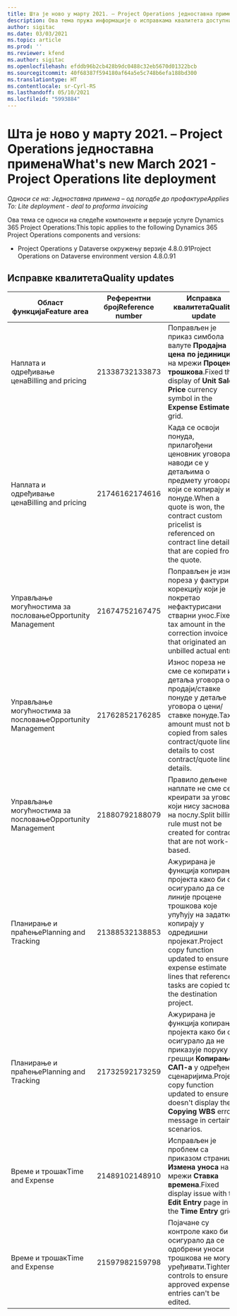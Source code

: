 ```yaml
---
title: Шта је ново у марту 2021. – Project Operations једноставна примена
description: Ова тема пружа информације о исправкама квалитета доступним у издању једноставне примене услуге Project Operations за март 2021.
author: sigitac
ms.date: 03/03/2021
ms.topic: article
ms.prod: ''
ms.reviewer: kfend
ms.author: sigitac
ms.openlocfilehash: efddb96b2cb428b9dc0488c32eb5670d01322bcb
ms.sourcegitcommit: 40f68387f594180af64a5e5c748b6efa188bd300
ms.translationtype: HT
ms.contentlocale: sr-Cyrl-RS
ms.lasthandoff: 05/10/2021
ms.locfileid: "5993884"
---
```

# <a name="whats-new-march-2021---project-operations-lite-deployment"></a><span data-ttu-id="2189a-103">Шта је ново у марту 2021. – Project Operations једноставна примена</span><span class="sxs-lookup"><span data-stu-id="2189a-103">What's new March 2021 - Project Operations lite deployment</span></span>

<span data-ttu-id="2189a-104">_Односи се на: Једноставна примена – од погодбе до профактуре_</span><span class="sxs-lookup"><span data-stu-id="2189a-104">_Applies To: Lite deployment - deal to proforma invoicing_</span></span>


<span data-ttu-id="2189a-105">Ова тема се односи на следеће компоненте и верзије услуге Dynamics 365 Project Operations:</span><span class="sxs-lookup"><span data-stu-id="2189a-105">This topic applies to the following Dynamics 365 Project Operations components and versions:</span></span>

- <span data-ttu-id="2189a-106">Project Operations у Dataverse окружењу верзије 4.8.0.91</span><span class="sxs-lookup"><span data-stu-id="2189a-106">Project Operations on Dataverse environment version 4.8.0.91</span></span> 

## <a name="quality-updates"></a><span data-ttu-id="2189a-107">Исправке квалитета</span><span class="sxs-lookup"><span data-stu-id="2189a-107">Quality updates</span></span>

| <span data-ttu-id="2189a-108">**Област функција**</span><span class="sxs-lookup"><span data-stu-id="2189a-108">**Feature area**</span></span> | <span data-ttu-id="2189a-109">**Референтни број**</span><span class="sxs-lookup"><span data-stu-id="2189a-109">**Reference number**</span></span> | <span data-ttu-id="2189a-110">**Исправка квалитета**</span><span class="sxs-lookup"><span data-stu-id="2189a-110">**Quality update**</span></span> |
| --- | --- | --- |
| <span data-ttu-id="2189a-111">Наплата и одређивање цена</span><span class="sxs-lookup"><span data-stu-id="2189a-111">Billing and pricing</span></span> | <span data-ttu-id="2189a-112">2133873</span><span class="sxs-lookup"><span data-stu-id="2189a-112">2133873</span></span> | <span data-ttu-id="2189a-113">Поправљен је приказ симбола валуте **Продајна цена по јединици** на мрежи **Процене трошкова**.</span><span class="sxs-lookup"><span data-stu-id="2189a-113">Fixed the display of **Unit Sales Price** currency symbol in the **Expense Estimates** grid.</span></span> |
| <span data-ttu-id="2189a-114">Наплата и одређивање цена</span><span class="sxs-lookup"><span data-stu-id="2189a-114">Billing and pricing</span></span> | <span data-ttu-id="2189a-115">2174616</span><span class="sxs-lookup"><span data-stu-id="2189a-115">2174616</span></span> | <span data-ttu-id="2189a-116">Када се освоји понуда, прилагођени ценовник уговора наводи се у детаљима о предмету уговора који се копирају из понуде.</span><span class="sxs-lookup"><span data-stu-id="2189a-116">When a quote is won, the contract custom pricelist is referenced on contract line details that are copied from the quote.</span></span> |
| <span data-ttu-id="2189a-117">Управљање могућностима за пословање</span><span class="sxs-lookup"><span data-stu-id="2189a-117">Opportunity Management</span></span> | <span data-ttu-id="2189a-118">2167475</span><span class="sxs-lookup"><span data-stu-id="2189a-118">2167475</span></span> | <span data-ttu-id="2189a-119">Поправљен је износ пореза у фактури за корекцију који је покретао нефактурисани стварни унос.</span><span class="sxs-lookup"><span data-stu-id="2189a-119">Fixed tax amount in the correction invoice that originated an unbilled actual entry.</span></span> |
| <span data-ttu-id="2189a-120">Управљање могућностима за пословање</span><span class="sxs-lookup"><span data-stu-id="2189a-120">Opportunity Management</span></span> | <span data-ttu-id="2189a-121">2176285</span><span class="sxs-lookup"><span data-stu-id="2189a-121">2176285</span></span> | <span data-ttu-id="2189a-122">Износ пореза не сме се копирати из детаља уговора о продаји/ставке понуде у детаље уговора о цени/ставке понуде.</span><span class="sxs-lookup"><span data-stu-id="2189a-122">Tax amount must not be copied from sales contract/quote line details to cost contract/quote line details.</span></span> |
| <span data-ttu-id="2189a-123">Управљање могућностима за пословање</span><span class="sxs-lookup"><span data-stu-id="2189a-123">Opportunity Management</span></span> | <span data-ttu-id="2189a-124">2188079</span><span class="sxs-lookup"><span data-stu-id="2189a-124">2188079</span></span> | <span data-ttu-id="2189a-125">Правило дељене наплате не сме се креирати за уговоре који нису засновани на послу.</span><span class="sxs-lookup"><span data-stu-id="2189a-125">Split billing rule must not be created for contracts that are not work-based.</span></span> |
| <span data-ttu-id="2189a-126">Планирање и праћење</span><span class="sxs-lookup"><span data-stu-id="2189a-126">Planning and Tracking</span></span> | <span data-ttu-id="2189a-127">2138853</span><span class="sxs-lookup"><span data-stu-id="2189a-127">2138853</span></span> | <span data-ttu-id="2189a-128">Ажурирана је функција копирања пројекта како би се осигурало да се линије процене трошкова које упућују на задатке копирају у одредишни пројекат.</span><span class="sxs-lookup"><span data-stu-id="2189a-128">Project copy function updated to ensure expense estimate lines that reference tasks are copied to the destination project.</span></span> |
| <span data-ttu-id="2189a-129">Планирање и праћење</span><span class="sxs-lookup"><span data-stu-id="2189a-129">Planning and Tracking</span></span> | <span data-ttu-id="2189a-130">2173259</span><span class="sxs-lookup"><span data-stu-id="2189a-130">2173259</span></span> | <span data-ttu-id="2189a-131">Ажурирана је функција копирања пројекта како би се осигурало да не приказује поруку о грешци **Копирање САП-а** у одређеним сценаријима.</span><span class="sxs-lookup"><span data-stu-id="2189a-131">Project copy function updated to ensure it doesn't display the **Copying WBS** error message in certain scenarios.</span></span> |
| <span data-ttu-id="2189a-132">Време и трошак</span><span class="sxs-lookup"><span data-stu-id="2189a-132">Time and Expense</span></span> | <span data-ttu-id="2189a-133">2148910</span><span class="sxs-lookup"><span data-stu-id="2189a-133">2148910</span></span> | <span data-ttu-id="2189a-134">Исправљен је проблем са приказом странице **Измена уноса** на мрежи **Ставка времена**.</span><span class="sxs-lookup"><span data-stu-id="2189a-134">Fixed display issue with the **Edit Entry** page in the **Time Entry** grid.</span></span> |
| <span data-ttu-id="2189a-135">Време и трошак</span><span class="sxs-lookup"><span data-stu-id="2189a-135">Time and Expense</span></span> | <span data-ttu-id="2189a-136">2159798</span><span class="sxs-lookup"><span data-stu-id="2189a-136">2159798</span></span> | <span data-ttu-id="2189a-137">Појачане су контроле како би се осигурало да се одобрени уноси трошкова не могу уређивати.</span><span class="sxs-lookup"><span data-stu-id="2189a-137">Tightened controls to ensure approved expense entries can't be edited.</span></span> |



